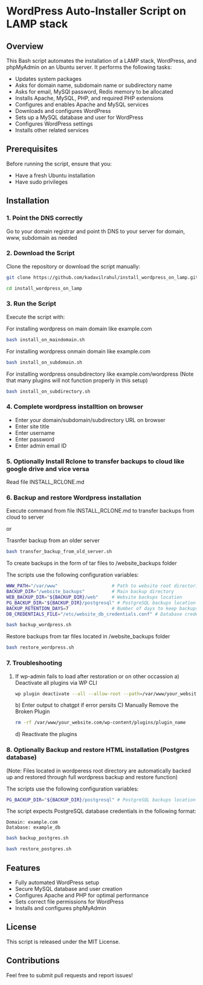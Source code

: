 # WordPress Auto-Installer Script on LAMP stack

## Overview

This Bash script automates the installation of a LAMP stack, WordPress, and phpMyAdmin on an Ubuntu server. It performs the following tasks:

* Updates system packages
* Asks for domain name, subdomain name or subdirectory name
* Asks for email, MySQl password, Redis memory to be allocated
* Installs Apache, MySQL, PHP, and required PHP extensions
* Configures and enables Apache and MySQL services
* Downloads and configures WordPress
* Sets up a MySQL database and user for WordPress
* Configures WordPress settings
* Installs other related services

## Prerequisites

Before running the script, ensure that you:

* Have a fresh Ubuntu installation
* Have sudo privileges

## Installation

### 1. Point the DNS correctly
Go to your domain registrar and point th DNS to your server for domain, www, subdomain as needed

### 2.  Download the Script
Clone the repository or download the script manually:

```bash
git clone https://github.com/kadavilrahul/install_wordpress_on_lamp.git
```
```bash
cd install_wordpress_on_lamp
```

### 3. Run the Script

Execute the script with:

For installing wordpress on main domain like example.com

```bash
bash install_on_maindomain.sh
```
For installing wordpress onmain domain like example.com

```bash
bash install_on_subdomain.sh
```
For installing wordpress onsubdirectory like example.com/wordpress
(Note that many plugins will not function properly in this setup)

```bash
bash install_on_subdirectory.sh
```

### 4. Complete wordpress installtion on browser

* Enter your domain/subdomain/subdirectory URL on browser 
* Enter site title
* Enter username
* Enter password
* Enter admin email ID

### 5. Optionally Install Rclone to transfer backups to cloud like google drive and vice versa

Read file INSTALL_RCLONE.md

### 6. Backup and restore Wordpress installation

Execute command from file INSTALL_RCLONE.md to transfer backups from cloud to server

or 

Trasnfer backup from an older server

```bash
bash transfer_backup_from_old_server.sh
```

To create backups in the form of tar files to /website_backups folder

The scripts use the following configuration variables:

```bash
WWW_PATH="/var/www"                    # Path to website root directories
BACKUP_DIR="/website_backups"          # Main backup directory
WEB_BACKUP_DIR="${BACKUP_DIR}/web"     # Website backups location
PG_BACKUP_DIR="${BACKUP_DIR}/postgresql" # PostgreSQL backups location
BACKUP_RETENTION_DAYS=7                # Number of days to keep backups
DB_CREDENTIALS_FILE="/etc/website_db_credentials.conf" # Database credentials file
```

```bash
bash backup_wordpress.sh
```

Restore backups from tar files located in /website_backups folder

```bash
bash restore_wordpress.sh
```

### 7. Troubleshooting

1. If wp-admin fails to load after restoration or on other occassion
   a) Deactivate all plugins via WP CLI
   ```bash
   wp plugin deactivate --all --allow-root --path=/var/www/your_website.com
   ```
   b) Enter output to chatgpt if error persits
   C) Manually Remove the Broken Plugin
   ```bash
   rm -rf /var/www/your_website.com/wp-content/plugins/plugin_name
   ```
   d) Reactivate the plugins

### 8. Optionally Backup and restore HTML installation (Postgres database)
(Note: Files located in wordperess root directory are automatically backed up and restored through full wordpress backup and restore function)

The scripts use the following configuration variables:

```bash
PG_BACKUP_DIR="${BACKUP_DIR}/postgresql" # PostgreSQL backups location
```
The script expects PostgreSQL database credentials in the following format:

```
Domain: example.com
Database: example_db
```

```bash
bash backup_postgres.sh
```
```bash
bash restore_postgres.sh
```

## Features

* Fully automated WordPress setup
* Secure MySQL database and user creation
* Configures Apache and PHP for optimal performance
* Sets correct file permissions for WordPress
* Installs and configures phpMyAdmin

## License

This script is released under the MIT License.


## Contributions

Feel free to submit pull requests and report issues!
